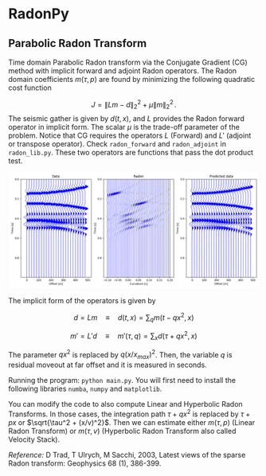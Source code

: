 # RadonPy

## Parabolic Radon Transform

Time domain Parabolic Radon transform via the Conjugate Gradient (CG) method with implicit forward and adjoint Radon operators. The Radon domain coefficients $m(\tau,p)$ are found by minimizing the following quadratic cost function

$$J =\| Lm - d \|_2^2 + \mu \| m \|_2^2\,.$$
​
The seismic gather is given by $d(t,x)$, and $L$ provides the Radon forward operator in implicit form. The scalar $\mu$ is the trade-off parameter of the problem.
Notice that CG requires the operators $L$ (Forward) and $L'$  (adjoint or transpose operator). Check `radon_forward` and `radon_adjoint` in `radon_lib.py`. These two operators are functions that pass the dot product test.

<img src="Figure_1.png" alt="isolated" width="600"/>

The implicit form of the operators is given by

$$ d = L m \quad \equiv \quad d(t,x) = \sum_q m(t-q x^2,x) $$

$$ m' = L' d \quad \equiv \quad m'(\tau,q) = \sum_x d(\tau+q x^2,x) $$

The parameter $q x^2$ is replaced by $q (x/x_{max})^2$. Then, the variable $q$ is residual moveout at far offset and it is measured in seconds.

Running the program: `python main.py`. You will first need to install  the following libraries `numba`, `numpy` and `matplotlib`.

You can modify the code to also compute Linear and Hyperbolic Radon Transforms. In those
cases, the integration path $\tau + q x^2$ is replaced by $\tau +  p x$ or $\sqrt{\tau^2 + (x/v)^2}$. Then we can estimate either $m(\tau,p)$ (Linear Radon Transform)
or $m(\tau,v)$ (Hyperbolic Radon Transform also called Velocity Stack).

*Reference:* D Trad, T Ulrych, M Sacchi, 2003, Latest views of the sparse Radon transform: Geophysics 68 (1), 386-399.
